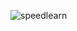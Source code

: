 ![speedlearn](https://colab.research.google.com/drive/115IfpAqnI0GrlUAP6udFUomEbfe3yles#scrollTo=pJa5WJlwtijr)
